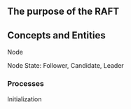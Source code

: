 


## The purpose of the RAFT

## Concepts and Entities

Node

Node State: Follower, Candidate, Leader



### Processes

Initialization

